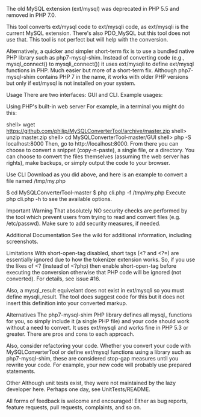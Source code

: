 The old MySQL extension (ext/mysql) was deprecated in PHP 5.5 and removed in PHP 7.0.

This tool converts ext/mysql code to ext/mysqli code, as ext/mysqli is the current MySQL extension. There's also PDO_MySQL but this tool does not use that. This tool is not perfect but will help with the conversion.

Alternatively, a quicker and simpler short-term fix is to use a bundled native PHP library such as php7-mysql-shim. Instead of converting code (e.g., mysql_connect() to mysqli_connect()) it uses ext/mysqli to define ext/mysql functions in PHP. Much easier but more of a short-term fix. Although php7-mysql-shim contains PHP 7 in the name, it works with older PHP versions but only if ext/mysql is not installed on your system.

Usage
There are two interfaces: GUI and CLI. Example usages:

Using PHP's built-in web server
For example, in a terminal you might do this:

shell> wget https://github.com/philip/MySQLConverterTool/archive/master.zip
shell> unzip master.zip
shell> cd MySQLConverterTool-master/GUI
shell> php -S localhost:8000
Then, go to http://localhost:8000. From there you can choose to convert a snippet (copy-n-paste), a single file, or a directory. You can choose to convert the files themselves (assuming the web server has rights), make backups, or simply output the code to your browser.

Use CLI
Download as you did above, and here is an example to convert a file named /tmp/my.php

$ cd MySQLConverterTool-master
$ php cli.php -f /tmp/my.php
Execute php cli.php -h to see the available options.

Important Warning
That absolutely NO security checks are performed by the tool which prevent users from trying to read and convert files (e.g. /etc/passwd). Make sure to add security measures, if needed.

Additional Documentation
See the wiki for additional information, including screenshots.

Limitations
With short-open-tag disabled, short tags (<? and <?=) are essentially ignored due to how the tokenizer extension works. So, if you use the likes of <? (instead of <?php) then enable short-open-tag before executing the conversion otherwise that PHP code will be ignored (not converted). For details, see issue #16.

Also, a mysql_result equivelant does not exist in ext/mysqli so you must define mysqli_result. The tool does suggest code for this but it does not insert this definition into your converted markup.

Alternatives
The php7-mysql-shim PHP library defines all mysql_ functions for you, so simply include it (a single PHP file) and your code should work without a need to convert. It uses ext/mysqli and works fine in PHP 5.3 or greater. There are pros and cons to each approach.

Also, consider refactoring your code. Whether you convert your code with MySQLConverterTool or define ext/mysql functions using a library such as php7-mysql-shim, these are considered stop-gap measures until you rewrite your code. For example, your new code will probably use prepared statements.

Other
Although unit tests exist, they were not maintained by the lazy developer here. Perhaps one day, see UnitTests/README.

All forms of feedback is welcome and encouraged! Either as bug reports, feature requests, pull requests, complaints, and so on.
